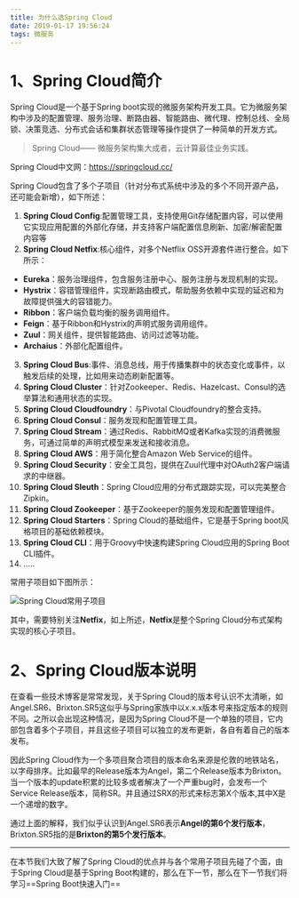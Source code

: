 ```yaml
---
title: 为什么选Spring Cloud
date: 2019-01-17 19:56:24
tags: 微服务
---
```

# 1、Spring Cloud简介
Spring Cloud是一个基于Spring boot实现的微服务架构开发工具。它为微服务架构中涉及的配置管理、服务治理、断路由器、智能路由、微代理、控制总线、全局锁、决策竞选、分布式会话和集群状态管理等操作提供了一种简单的开发方式。
> Spring Cloud—— 微服务架构集大成者，云计算最佳业务实践。

Spring Cloud中文网：https://springcloud.cc/

Spring Cloud包含了多个子项目（针对分布式系统中涉及的多个不同开源产品，还可能会新增），如下所述：
1. **Spring Cloud Config**:配置管理工具，支持使用Git存储配置内容，可以使用它实现应用配置的外部化存储，并支持客户端配置信息刷新、加密/解密配置内容等
2. **Spring Cloud Netfix**:核心组件，对多个Netflix OSS开源套件进行整合。如下所示：


- **Eureka**：服务治理组件，包含服务注册中心、服务注册与发现机制的实现。
- **Hystrix**：容错管理组件，实现断路由模式，帮助服务依赖中实现的延迟和为故障提供强大的容错能力。
- **Ribbon**：客户端负载均衡的服务调用组件。
- **Feign**：基于Ribbon和Hystrix的声明式服务调用组件。
- **Zuul**：网关组件，提供智能路由、访问过滤等功能。
- **Archaius**：外部化配置组件。
3. **Spring Cloud Bus**:事件、消息总线，用于传播集群中的状态变化或事件，以触发后续的处理，比如用来动态刷新配置等。
4. **Spring Cloud Cluster**：针对Zookeeper、Redis、Hazelcast、Consul的选举算法和通用状态的实现。
5. **Spring Cloud Cloudfoundry**：与Pivotal Cloudfoundry的整合支持。
6. **Spring Cloud Consul**：服务发现和配置管理工具。
7. **Spring Cloud Stream**：通过Redis、RabbitMQ或者Kafka实现的消费微服务，可通过简单的声明式模型来发送和接收消息。
8. **Spring Cloud AWS**：用于简化整合Amazon Web Service的组件。
9. **Spring Cloud Security**：安全工具包，提供在Zuul代理中对OAuth2客户端请求的中继器。
10. **Spring Cloud Sleuth**：Spring Cloud应用的分布式跟踪实现，可以完美整合Zipkin。
11. **Spring Cloud Zookeeper**：基于Zookeeper的服务发现和配置管理组件。
12. **Spring Cloud Starters**：Spring Cloud的基础组件，它是基于Spring boot风格项目的基础依赖模块。
13. **Spring Cloud CLI**：用于Groovy中快速构建Spring Cloud应用的Spring Boot CLI插件。
14. .....

常用子项目如下图所示：

![Spring Cloud常用子项目](https://ss0.baidu.com/6ONWsjip0QIZ8tyhnq/it/u=835037166,3207950096&fm=173&app=49&f=JPEG?w=640&h=532&s=D8AA3C72510A674D14611C460000E0B1)

其中，需要特别关注**Netfix**，如上所述，**Netfix**是整个Spring Cloud分布式架构实现的核心子项目。

# 2、Spring Cloud版本说明
在查看一些技术博客是常常发现，关于Spring Cloud的版本号认识不太清晰，如Angel.SR6、Brixton.SR5这似乎与Spring家族中以x.x.x版本号来指定版本的规则不同。之所以会出现这种情况，是因为Spring Cloud不是一个单独的项目，它内部包含着多个子项目，并且这些子项目可以独立的发布更新，各自有着自己的版本发布。

因此Spring Cloud作为一个多项目聚合项目的版本命名来源是伦敦的地铁站名，以字母排序。比如最早的Release版本为Angel，第二个Release版本为Brixton。当一个版本的update积累的比较多或者解决了一个严重bug时，会发布一个Service Release版本，简称SR。并且通过SRX的形式来标志第X个版本,其中X是一个递增的数字。

通过上面的解释，我们似乎认识到Angel.SR6表示**Angel的第6个发行版本**，Brixton.SR5指的是**Brixton的第5个发行版本**。


---

在本节我们大致了解了Spring Cloud的优点并与各个常用子项目先碰了个面，由于Spring Cloud是基于Spring Boot构建的，那么在下一节，那么在下一节我们将学习==Spring Boot快速入门==
